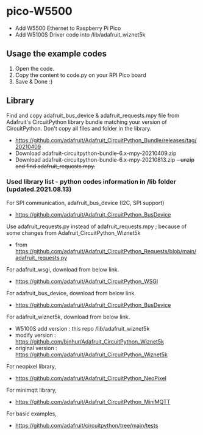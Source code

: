 # pico-W5500
- Add W5500 Ethernet to Raspberry Pi Pico
- Add W5100S Driver code into /lib/adafruit_wiznet5k

## Usage the example codes

1. Open the code.
2. Copy the content to code.py on your RPI Pico board
3. Save & Done :)

## Library

Find and copy adafruit_bus_device & adafruit_requests.mpy file from Adafruit's CircuitPython library bundle matching your version of CircuitPython. Don't copy all files and folder in the library. 
- https://github.com/adafruit/Adafruit_CircuitPython_Bundle/releases/tag/20210409
- Download adafruit-circuitpython-bundle-6.x-mpy-20210409.zip
- Download adafruit-circuitpython-bundle-6.x-mpy-20210813.zip
~~- unzip and find adafruit_requests.mpy.~~

### Used library list - python codes information in /lib folder (updated.2021.08.13)

For SPI communication, adafruit_bus_device (I2C, SPI support)
- https://github.com/adafruit/Adafruit_CircuitPython_BusDevice

Use adafruit_requests.py instead of adafruit_requests.mpy ; because of some changes from Adafruit_CircuitPython_Wiznet5k
- from https://github.com/adafruit/Adafruit_CircuitPython_Requests/blob/main/adafruit_requests.py

For adafruit_wsgi, download from below link.
- https://github.com/adafruit/Adafruit_CircuitPython_WSGI

For adafruit_bus_device, download from below link.
- https://github.com/adafruit/Adafruit_CircuitPython_BusDevice

For adafruit_wiznet5k, download from below link.
- W5100S add version : this repo /lib/adafruit_wiznet5k
- modify version : https://github.com/bjnhur/Adafruit_CircuitPython_Wiznet5k
- original version : https://github.com/adafruit/Adafruit_CircuitPython_Wiznet5k

For neopixel library,
- https://github.com/adafruit/Adafruit_CircuitPython_NeoPixel

For minimqtt library,
- https://github.com/adafruit/Adafruit_CircuitPython_MiniMQTT

For basic examples, 
- https://github.com/adafruit/circuitpython/tree/main/tests
